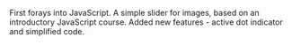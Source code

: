 First forays into JavaScript. A simple slider for images, based on an introductory JavaScript course.
Added new features - active dot indicator and simplified code.
